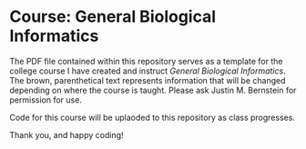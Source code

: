 # Course: General Biological Informatics

The PDF file contained within this repository serves as a template for the college course I have created and instruct _General Biological Informatics_. The brown, parenthetical text represents information that will be changed depending on where the course is taught. Please ask Justin M. Bernstein for permission for use.

Code for this course will be uplaoded to this repository as class progresses.

Thank you, and happy coding!
